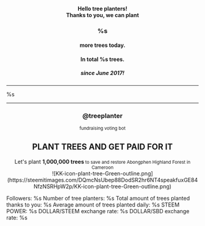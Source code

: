 <center>
  <h4>Hello tree planters!<br /> Thanks to you, we can plant </h4>
  <h3>%s</h3><h4> more trees today. </h4>
  <h4>In total  %s trees.</h4>
  <h5> since June 2017!</h5>
</center>

---

%s

---

<center><h3>@treeplanter<br /></h3><small>fundraising voting bot</small><h2>PLANT TREES AND GET PAID FOR IT</h2>Let's plant <strong>1,000,000 trees</strong><small> to save and restore Abongphen Highland Forest in Cameroon</small></center>

<center> ![KK-icon-plant-tree-Green-outline.png](https://steemitimages.com/DQmcNsUbep88DodSR2hr6NT4speakfuxGE84NfzNSRHpW2p/KK-icon-plant-tree-Green-outline.png) </center> 

Followers: %s
Number of tree planters: %s
Total amount of trees planted thanks to you: %s
Average amount of trees planted daily: %s
STEEM POWER: %s
DOLLAR/STEEM exchange rate: %s
DOLLAR/SBD exchange rate: %s